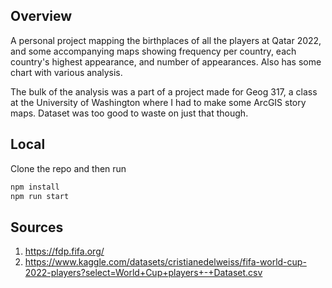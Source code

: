 ## Overview

A personal project mapping the birthplaces of all the players at Qatar 2022, and some accompanying maps showing frequency per country, each country's highest appearance, and number of appearances. Also has some chart with various analysis.

The bulk of the analysis was a part of a project made for Geog 317, a class at the University of Washington where I had to make some ArcGIS story maps. Dataset was too good to waste on just that though.

## Local

Clone the repo and then run

```bash
npm install
npm run start
```

## Sources

1. https://fdp.fifa.org/
2. https://www.kaggle.com/datasets/cristianedelweiss/fifa-world-cup-2022-players?select=World+Cup+players+-+Dataset.csv
